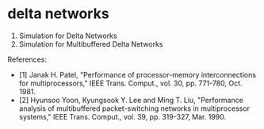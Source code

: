 delta networks
====
1. Simulation for Delta Networks
2. Simulation for Multibuffered Delta Networks

References:

- [1] Janak H. Patel, "Performance of processor-memory interconnections for multiprocessors,"  IEEE Trans. Comput., vol. 30, pp. 771-780, Oct. 1981.
- [2] Hyunsoo Yoon, Kyungsook Y. Lee and Ming T. Liu, "Performance analysis of multibuffered packet-switching networks in multiprocessor systems," IEEE Trans. Comput., vol. 39, pp. 319-327, Mar. 1990.
